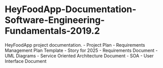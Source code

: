 # HeyFoodApp-Documentation-Software-Engineering-Fundamentals-2019.2
HeyFoodApp project documentation. - Project Plan - Requirements Management Plan Template - Story for 2025 - Requirements Document - UML Diagrams - Service Oriented Architecture Document - SOA - User Interface Document
